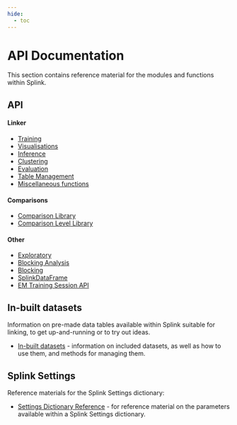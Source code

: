 ```yaml
---
hide:
  - toc
---
```


# API Documentation

This section contains reference material for the modules and functions within Splink.

## API

#### Linker
- [Training](./training.md)
- [Visualisations](./visualisations.md)
- [Inference](./inference.md)
- [Clustering](./clustering.md)
- [Evaluation](./evaluation.md)
- [Table Management](./table_management.md)
- [Miscellaneous functions](./misc.md)

#### Comparisons
- [Comparison Library](./comparison_library.md)
- [Comparison Level Library](./comparison_level_library.md)

#### Other
- [Exploratory](./exploratory.md)
- [Blocking Analysis](./blocking_analysis.md)
- [Blocking](./blocking.md)
- [SplinkDataFrame](./splink_dataframe.md)
- [EM Training Session API](./em_training_session.md)


## In-built datasets
Information on pre-made data tables available within Splink suitable for linking, to get up-and-running or to try out ideas.

- [In-built datasets](./datasets.md) - information on included datasets, as well as how to use them, and methods for managing them.

## Splink Settings
Reference materials for the Splink Settings dictionary:

- [Settings Dictionary Reference](./settings_dict_guide.md) - for reference material on the parameters available within a Splink Settings dictionary.

